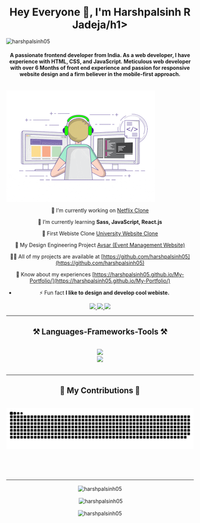 <h1 align="center">
    <h1 align="center">Hey Everyone 👋, I'm Harshpalsinh R Jadeja/h1>
</h1>

<p align="left"> <img src="https://komarev.com/ghpvc/?username=harshpalsinh05&label=Profile%20views&color=0e75b6&style=flat" alt="harshpalsinh05" /> </p>

<h4 align="center">A passionate frontend developer from India. As a web developer, I have experience with HTML, CSS, and JavaScript. Meticulous web developer with over 6 Months of front end experience and passion for responsive website design and a firm believer in the mobile-first approach.</h4>

<br/>

<img align="center" alt="Coding" width="400" src="home-right.gif"> 

<div align="center">
 
 🔭 I’m currently working on [Netflix Clone](https://harshpalsinh05.github.io/Netflix-Clone/)
 
 🌱 I’m currently learning **Sass, JavaScript, React.js**

 👯 First Webiste Clone [University Website Clone](https://harshpalsinh05.github.io/A-University-Website/)

 🌃 My Design Engineering Project [Avsar (Event Management Website)](https://harshpalsinh05.github.io/Avasar/)

👨‍💻 All of my projects are available at [https://github.com/harshpalsinh05](https://github.com/harshpalsinh05)


 📄 Know about my experiences [https://harshpalsinh05.github.io/My-Portfolio/](https://harshpalsinh05.github.io/My-Portfolio/)

- ⚡ Fun fact **I like to design and develop cool webiste.**
 
 </div>
 
<div align="center"> 
  <a href="mailto: hrjadeja02@gmail.com">
    <img src="https://img.shields.io/badge/Gmail-333333?style=for-the-badge&logo=gmail&logoColor=red" />
  </a>
  <a href="https://www.linkedin.com/in/harshpalsinh-r-jadeja-131036243" target="_blank">
    <img src="https://img.shields.io/badge/LinkedIn-0077B5?style=for-the-badge&logo=linkedin&logoColor=white" target="_blank" />
  </a>
  <a href="https://harshpalsinh05.github.io/My-Portfolio/" target="_blank">
     <img src="https://img.shields.io/badge/Portfolio-FF5722?style=for-the-badge&logo=todoist&logoColor=white" target="_blank" /> <!-- sqlite, safari, google-chrome are other good icon options -->
  </a>
</div>

 <hr/>
 
<h2 align="center">⚒️ Languages-Frameworks-Tools ⚒️</h2>
<br/>
<div align="center">
    <img src="https://skillicons.dev/icons?i=html,css,javascript,tailwind,sass,express,react" /><br>
    <img src="https://skillicons.dev/icons?i=express,mongodb,bootstrap,mysql,nodejs,github,vscode,git" />
</div>

<br/>
<hr/>

<div align="center">
  <h2>🐍 My Contributions 🐍</h2>
  <br>
  <img alt="snake eating my contributions" src="https://raw.githubusercontent.com/salesp07/salesp07/output/github-contribution-grid-snake.svg" />
  
  <br/><br/><br/>
</div>

<hr/>

<p align="center"><img align="center" src="https://github-readme-stats.vercel.app/api/top-langs?username=harshpalsinh05&show_icons=true&theme=tokyonight&text_color=8b0495&hide_border=true&locale=en&layout=compact" alt="harshpalsinh05" /></p>

<p align="center">&nbsp;<img align="center" src="https://github-readme-stats.vercel.app/api?username=harshpalsinh05&show_icons=true&theme=dark&title_color=ffc852&text_color=ffffff&bg_color=000000&locale=en" alt="harshpalsinh05" /></p>

<p align="center"><img align="center" src="https://github-readme-streak-stats.herokuapp.com/?user=harshpalsinh05&theme=dark" alt="harshpalsinh05" /></p>



